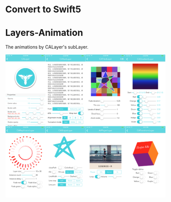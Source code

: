 # **Convert to Swift5**

# Layers-Animation
The animations by CALayer's subLayer.

![image](https://github.com/Mazy-ma/Layers-Animation/blob/master/LayersAnimation/LayersAnimation/demoPic.png)
